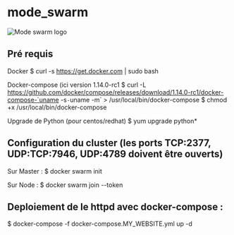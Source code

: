 # mode_swarm

![Mode swarm logo](https://image.slidesharecdn.com/docker1-160710015254/95/docker-112-swarm-mode-6-638.jpg?cb=1468115592 "Mode swarm log")

Pré requis
-
Docker
$ curl -s https://get.docker.com | sudo bash

Docker-compose (ici version 1.14.0-rc1
$ curl -L https://github.com/docker/compose/releases/download/1.14.0-rc1/docker-compose-`uname -s`-`uname -m` > /usr/local/bin/docker-compose
$ chmod +x /usr/local/bin/docker-compose

Upgrade de Python (pour centos/redhat)
$ yum upgrade python*

Configuration du cluster (les ports TCP:2377, UDP:TCP:7946, UDP:4789 doivent être ouverts) 
-

Sur Master :
$ docker swarm init

Sur Node :
$ docker swarm join --token <token given by previous command>

Deploiement de le httpd avec docker-compose :
-
$ docker-compose -f docker-compose.MY_WEBSITE.yml up -d
